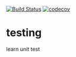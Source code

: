 [![Build Status](https://travis-ci.org/poetries/test.svg?branch=master)](https://travis-ci.org/poetries/test)
[![codecov](https://codecov.io/gh/poetries/test/branch/master/graph/badge.svg)](https://codecov.io/gh/poetries/test)

# testing
learn unit test
